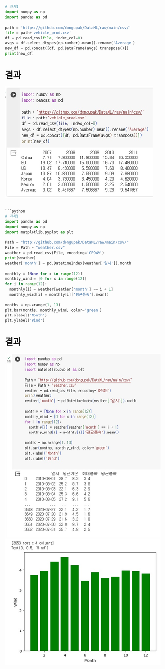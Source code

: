 ```python
# 과제1
import numpy as np
import pandas as pd

path = 'https://github.com/dongupak/DataML/raw/main/csv/'
file = path+'vehicle_prod.csv'
df = pd.read_csv(file, index_col=0)
avgs = df.select_dtypes(np.number).mean().rename('Average')
new_df = pd.concat([df, pd.DataFrame(avgs).transpose()])
print(new_df)
```
# 결과
<p align="left">
 <img src = "6week_report1.jpg">
</p>

```python

```python
# 과제1
import pandas as pd
import numpy as np
import matplotlib.pyplot as plt

Path = "http://github.com/dongupak/DataML/raw/main/csv/"
File = Path + "weather.csv"
weather = pd.read_csv(File, encoding='CP949')
print(weather)
weather['month'] = pd.DatetimeIndex(weather['일시']).month

monthly = [None for x in range(12)]
monthly_wind = [0 for x in range(12)]
for i in range(12):
  monthly[i] = weather[weather['month'] == i + 1]
  monthly_wind[i] = monthly[i]['평균풍속'].mean()

months = np.arange(1, 13)
plt.bar(months, monthly_wind, color='green')
plt.xlabel('Month')
plt.ylabel('Wind')
```
# 결과
<p align="left">
 <img src = "7week_report1.jpg">
  <img src = "7week_report2.jpg">
</p>

```python

